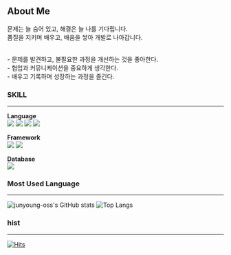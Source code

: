 ## About Me
문제는 늘 숨어 있고, 해결은 늘 나를 기다립니다.  
품질을 지키며 배우고, 배움을 쌓아 개발로 나아갑니다. <br>

<br>
- 문제를 발견하고, 불필요한 과정을 개선하는 것을 좋아한다. <br>
- 협업과 커뮤니케이션을 중요하게 생각한다. <br>
- 배우고 기록하며 성장하는 과정을 즐긴다. 

### SKILL
---
<b> Language </b><br>
<img src="https://img.shields.io/badge/javascript-F7DF1E?style=for-the-badge&logo=javascript&logoColor=black">
<img src="https://img.shields.io/badge/html5-E34F26?style=for-the-badge&logo=html5&logoColor=white">
<img src="https://img.shields.io/badge/css-1572B6?style=for-the-badge&logo=css3&logoColor=white">
<img src="https://img.shields.io/badge/Swift-FA7343?style=for-the-badge&logo=swift&logoColor=white">



<b> Framework </b>
<br>
<img src="https://img.shields.io/badge/react-61DAFB?style=for-the-badge&logo=react&logoColor=black">
<img src="https://img.shields.io/badge/bootstrap-7952B3?style=for-the-badge&logo=bootstrap&logoColor=white">



<b> Database </b>
<br>
<img src="https://img.shields.io/badge/mysql-4479A1?style=for-the-badge&logo=mysql&logoColor=white">



### Most Used Language
---
![junyoung-oss's GitHub stats](https://github-readme-stats.vercel.app/api?username=junyoung-oss&show_icons=true&theme=dark) ![Top Langs](https://github-readme-stats.vercel.app/api/top-langs/?username=junyoung-oss&layout=compact)

### hist
---
[![Hits](https://hits.seeyoufarm.com/api/count/incr/badge.svg?url=https%3A%2F%2Fgithub.com&count_bg=%23727272&title_bg=%23000000&icon=github.svg&icon_color=%23E7E7E7&title=GITHUB&edge_flat=false)](https://hits.seeyoufarm.com)


<!--
**junyoung-oss/junyoung-oss** is a ✨ _special_ ✨ repository because its `README.md` (this file) appears on your GitHub profile.

Here are some ideas to get you started:

- 🔭 I’m currently working on ...
- 🌱 I’m currently learning ...
- 👯 I’m looking to collaborate on ...
- 🤔 I’m looking for help with ...
- 💬 Ask me about ...
- 📫 How to reach me: ...
- 😄 Pronouns: ...
- ⚡ Fun fact: ...
-->
